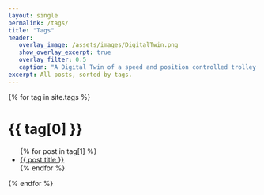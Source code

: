 ```yaml
---
layout: single
permalink: /tags/
title: "Tags"
header:
   overlay_image: /assets/images/DigitalTwin.png
   show_overlay_excerpt: true
   overlay_filter: 0.5
   caption: "A Digital Twin of a speed and position controlled trolley system"
excerpt: All posts, sorted by tags.
---
```


{% for tag in site.tags %}
  <h1>{{ tag[0] }}</h1>
  <ul>
    {% for post in tag[1] %}
      <li><a href="{{ post.url }}">{{ post.title }}</a></li>
    {% endfor %}
  </ul>
{% endfor %}
